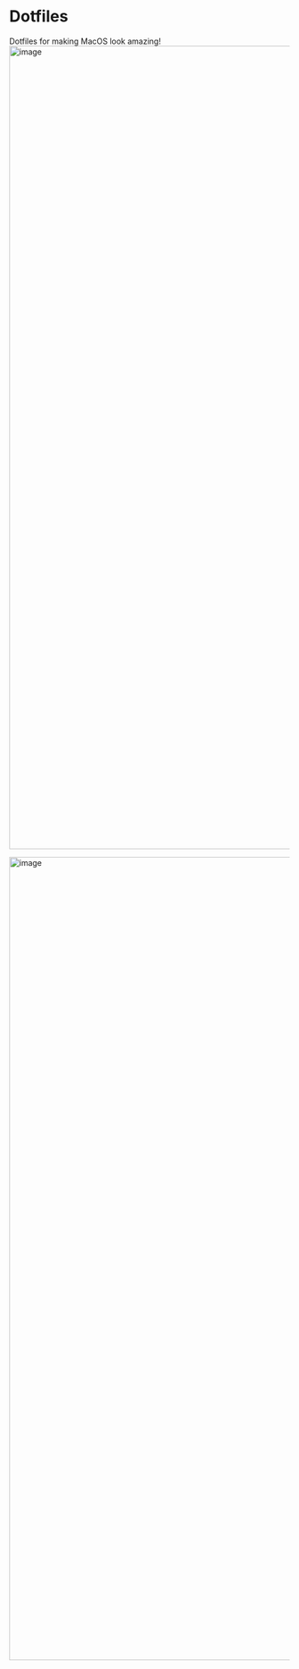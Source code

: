# Dotfiles
Dotfiles for making MacOS look amazing!
<img width="1440" alt="image" src="https://github.com/justyeethan/dotfiles/assets/61468547/0ec38b1b-8ca8-44fa-94d1-fadfe0f26f75">

<img width="1440" alt="image" src="https://github.com/justyeethan/dotfiles/assets/61468547/b6ac72dd-16dc-4fa0-a220-b0da8a6c848e">

